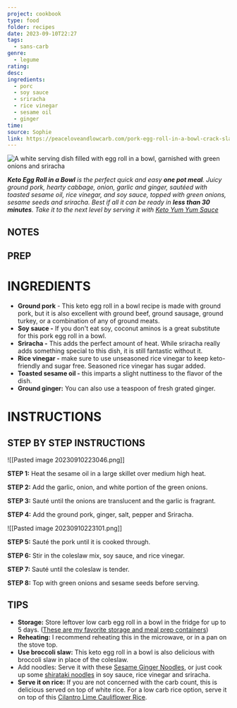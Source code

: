 ```yaml
---
project: cookbook
type: food
folder: recipes
date: 2023-09-10T22:27
tags:
  - sans-carb
genre:
  - legume
rating: 
desc: 
ingredients:
  - porc
  - soy sauce
  - sriracha
  - rice vinegar
  - sesame oil
  - ginger
time: 
source: Sophie
link: https://peaceloveandlowcarb.com/pork-egg-roll-in-a-bowl-crack-slaw-paleo-low-carb-whole30/
---
```


![A white serving dish filled with egg roll in a bowl, garnished with green onions and sriracha](https://peaceloveandlowcarb.com/wp-content/uploads/2021/02/DSC_1805-2.jpg)

_**Keto Egg Roll in a Bowl** is the perfect quick and easy **one pot meal**. Juicy ground pork, hearty cabbage, onion, garlic and ginger, sautéed with toasted sesame oil, rice vinegar, and soy sauce, topped with green onions, sesame seeds and sriracha. Best if all it can be ready in **less than 30 minutes**. Take it to the next level by serving it with [Keto Yum Yum Sauce](https://peaceloveandlowcarb.com/keto-yum-yum-sauce/)_

## NOTES




## PREP


# INGREDIENTS

- **Ground pork** - This keto egg roll in a bowl recipe is made with ground pork, but it is also excellent with ground beef, ground sausage, ground turkey, or a combination of any of ground meats.
- **Soy sauce -** If you don't eat soy, coconut aminos is a great substitute for this pork egg roll in a bowl.
- **Sriracha -** This adds the perfect amount of heat. While sriracha really adds something special to this dish, it is still fantastic without it.
- **Rice vinegar -** make sure to use unseasoned rice vinegar to keep keto-friendly and sugar free. Seasoned rice vinegar has sugar added.
- **Toasted sesame oil -** this imparts a slight nuttiness to the flavor of the dish.
- **Ground ginger:** You can also use a teaspoon of fresh grated ginger.


# INSTRUCTIONS


## STEP BY STEP INSTRUCTIONS

![[Pasted image 20230910223046.png]]


**STEP 1:** Heat the sesame oil in a large skillet over medium high heat.  
  
**STEP 2:** Add the garlic, onion, and white portion of the green onions.  
  
**STEP 3:** Sauté until the onions are translucent and the garlic is fragrant.  
  
**STEP 4:** Add the ground pork, ginger, salt, pepper and Sriracha.


![[Pasted image 20230910223101.png]]


**STEP 5:** Sauté the pork until it is cooked through.  
  
**STEP 6:** Stir in the coleslaw mix, soy sauce, and rice vinegar.  
  
**STEP 7:** Sauté until the coleslaw is tender.  
  
**STEP 8:** Top with green onions and sesame seeds before serving.



## TIPS

- **Storage:** Store leftover low carb egg roll in a bowl in the fridge for up to 5 days. ([These are my favorite storage and meal prep containers](https://amzn.to/3vbp9hk))
- **Reheating:** I recommend reheating this in the microwave, or in a pan on the stove top.
- **Use broccoli slaw:** This keto egg roll in a bowl is also delicious with broccoli slaw in place of the coleslaw.
- Add noodles: Serve it with these [Sesame Ginger Noodles](https://peaceloveandlowcarb.com/sesame-ginger-noodles/), or just cook up some [shirataki noodles](https://amzn.to/3JTIqbt) in soy sauce, rice vinegar and sriracha.
- **Serve it on rice:** If you are not concerned with the carb count, this is delicious served on top of white rice. For a low carb rice option, serve it on top of this [Cilantro Lime Cauliflower Rice](https://hungryfoodie.com/cilantro-lime-cauliflower-rice/).


